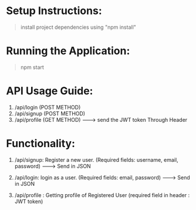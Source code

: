 # Setup Instructions:

> install project dependencies using "npm install"

# Running the Application:

> npm start

# API Usage Guide:

1. /api/login (POST METHOD)
2. /api/signup (POST METHOD)
3. /api/profile (GET METHOD) ---> send the JWT token Through Header

# Functionality:

1. /api/signup: Register a new user.
   (Required fields: username, email, password) ---> Send in JSON

2. /api/login: login as a user.
   (Required fields: email, password) ---> Send in JSON

3. /api/profile : Getting profile of Registered User
   (required field in header : JWT token)
